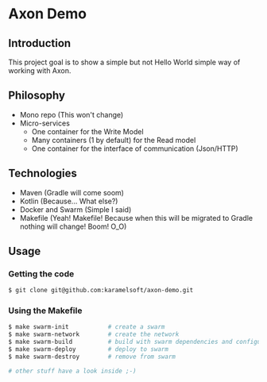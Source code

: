 # Axon Demo

## Introduction

This project goal is to show a simple but not Hello World simple way of working with Axon.

## Philosophy
* Mono repo (This won't change)
* Micro-services
    * One container for the Write Model
    * Many containers (1 by default) for the Read model
    * One container for the interface of communication (Json/HTTP)

## Technologies
* Maven (Gradle will come soom)
* Kotlin (Because... What else?)
* Docker and Swarm (Simple I said)
* Makefile (Yeah! Makefile! Because when this will be migrated to Gradle nothing will change! Boom! O_O)

## Usage
### Getting the code
```bash
$ git clone git@github.com:karamelsoft/axon-demo.git
```

### Using the Makefile

```bash
$ make swarm-init           # create a swarm
$ make swarm-network        # create the network
$ make swarm-build          # build with swarm dependencies and configuration
$ make swarm-deploy         # deploy to swarm
$ make swarm-destroy        # remove from swarm

# other stuff have a look inside ;-)
```

